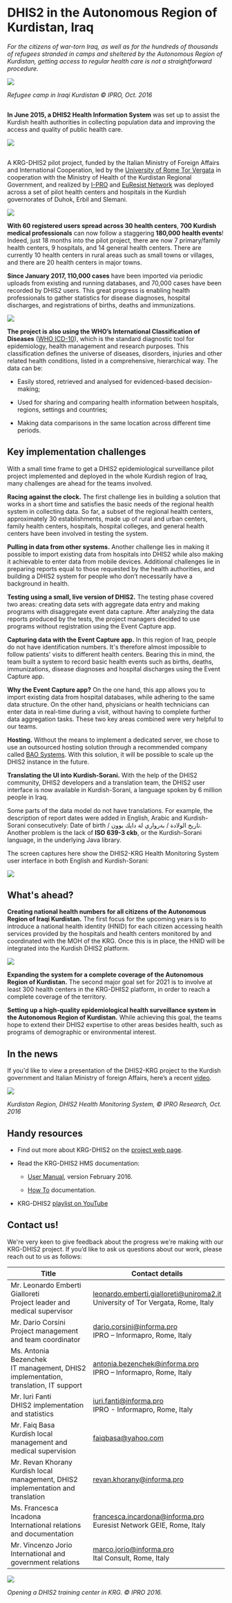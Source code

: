 # DHIS2 in the Autonomous Region of Kurdistan, Iraq

<!--DHIS2-SECTION-ID:user_story_kurdistan-->

*For the citizens of war-torn Iraq, as well as for the hundreds of
thousands of refugees stranded in camps and sheltered by the Autonomous
Region of Kurdistan, getting access to regular health care is not a
straightforward procedure.*

![](resources/images/use_cases/kurdistan_refugee_camp_roofs.png)

*Refugee camp in Iraqi Kurdistan © IPRO, Oct. 2016*

## <!-- {-} -->

**In June 2015, a DHIS2 Health Information System** was set up to assist
the Kurdish health authorities in collecting population data and
improving the access and quality of public health care.

![](resources/images/use_cases/kurdistan_ui.png)

## <!-- {-} -->

A KRG-DHIS2 pilot project, funded by the Italian Ministry of Foreign
Affairs and International Cooperation, led by the [University of Rome
Tor Vergata](http://web.uniroma2.it/home/newlang/english) in cooperation
with the Ministry of Health of the Kurdistan Regional Government, and
realized by [I-PRO](http://www.informapro.it/) and [EuResist
Network](http://www.euresist.org/) was deployed across a set of pilot
health centers and hospitals in the Kurdish governorates of Duhok, Erbil
and Slemani.

![](resources/images/use_cases/kurdistan_map.png)

**With 60 registered users spread across 30 health centers**, **700
Kurdish medical professionals** can now follow a staggering **180,000
health events**\! Indeed, just 18 months into the pilot project, there
are now 7 primary/family health centers, 9 hospitals, and 14 general
health centers. There are currently 10 health centers in rural areas
such as small towns or villages, and there are 20 health centers in
major towns.

**Since January 2017, 110,000 cases** have been imported via periodic
uploads from existing and running databases, and 70,000 cases have been
recorded by DHIS2 users. This great progress is enabling health
professionals to gather statistics for disease diagnoses, hospital
discharges, and registrations of births, deaths and immunizations.

![](resources/images/use_cases/kurdistan_ipro_screen1.png)

**The project is also using the WHO’s International Classification of
Diseases** ([WHO ICD-10](http://www.who.int/classifications/icd/en/)),
which is the standard diagnostic tool for epidemiology, health
management and research purposes. This classification defines the
universe of diseases, disorders, injuries and other related health
conditions, listed in a comprehensive, hierarchical way. The data can
be:

  - Easily stored, retrieved and analysed for evidenced-based
    decision-making;

  - Used for sharing and comparing health information between hospitals,
    regions, settings and countries;

  - Making data comparisons in the same location across different time
    periods.

## Key implementation challenges

With a small time frame to get a DHIS2 epidemiological surveillance
pilot project implemented and deployed in the whole Kurdish region of
Iraq, many challenges are ahead for the teams involved.

**Racing against the clock.** The first challenge lies in building a
solution that works in a short time and satisfies the basic needs of the
regional health system in collecting data. So far, a subset of the
regional health centers, approximately 30 establishments, made up of
rural and urban centers, family health centers, hospitals, hospital
colleges, and general health centers have been involved in testing the
system.

**Pulling in data from other systems.** Another challenge lies in making
it possible to import existing data from hospitals into DHIS2 while also
making it achievable to enter data from mobile devices. Additional
challenges lie in preparing reports equal to those requested by the
health authorities, and building a DHIS2 system for people who don’t
necessarily have a background in health.

**Testing using a small, live version of DHIS2.** The testing phase
covered two areas: creating data sets with aggregate data entry and
making programs with disaggregate event data capture. After analyzing
the data reports produced by the tests, the project managers decided to
use programs without registration using the Event Capture app.

**Capturing data with the Event Capture app.** In this region of Iraq,
people do not have identification numbers. It's therefore almost
impossible to follow patients' visits to different health centers.
Bearing this in mind, the team built a system to record basic health
events such as births, deaths, immunizations, disease diagnoses and
hospital discharges using the Event Capture app.

**Why the Event Capture app?** On the one hand, this app allows you to
import existing data from hospital databases, while adhering to the same
data structure. On the other hand, physicians or health technicians can
enter data in real-time during a visit, without having to complete
further data aggregation tasks. These two key areas combined were very
helpful to our teams.

**Hosting.** Without the means to implement a dedicated server, we chose
to use an outsourced hosting solution through a recommended company
called [BAO Systems](https://baosystems.com/). With this solution, it
will be possible to scale up the DHIS2 instance in the future.

**Translating the UI into Kurdish-Sorani.** With the help of the DHIS2
community, DHIS2 developers and a translation team, the DHIS2 user
interface is now available in Kurdish-Sorani, a language spoken by 6
million people in Iraq.

Some parts of the data model do not have translations. For example, the
description of report dates were added in English, Arabic and
Kurdish-Sorani consecutively: Date of birth / تاريخ الولادة / بةرواري لة
دايك بوون. Another problem is the lack of **ISO 639-3 ckb**, or the
Kurdish-Sorani language, in the underlying Java library.

The screen captures here show the DHIS2-KRG Health Monitoring System
user interface in both English and Kurdish-Sorani:

![](resources/images/use_cases/kurdistan_ipro_screens2_3.png)

## What's ahead?

**Creating national health numbers for all citizens of the Autonomous
Region of Iraqi Kurdistan.** The first focus for the upcoming years is
to introduce a national health identity (HNID) for each citizen
accessing health services provided by the hospitals and health centers
monitored by and coordinated with the MOH of the KRG. Once this is in
place, the HNID will be integrated into the Kurdish DHIS2 platform.

![](resources/images/use_cases/kurdistan_parade.png)

**Expanding the system for a complete coverage of the Autonomous Region
of Kurdistan.** The second major goal set for 2021 is to involve at
least 300 health centers in the KRG-DHIS2 platform, in order to reach a
complete coverage of the territory.

**Setting up a high-quality epidemiological health surveillance system
in the Autonomous Region of Kurdistan.** While achieving this goal, the
teams hope to extend their DHIS2 expertise to other areas besides
health, such as programs of demographic or environmental interest.

## In the news

If you'd like to view a presentation of the DHIS2-KRG project to the
Kurdish government and Italian Ministry of foreign Affairs, here’s a
recent
[video](https://www.youtube.com/watch?v=-jIOUJkVGJw&amp;feature=em-uploademail).

![](resources/images/use_cases/kurdistan_ipro_video.png)

*Kurdistan Region, DHIS2 Health Monitoring System, © IPRO Research, Oct.
2016*

## Handy resources

  - Find out more about KRG-DHIS2 on the [project web
    page](http://www.informapro.it/krg-dhis.html).

  - Read the KRG-DHIS2 HMS documentation:
    
      - [User
        Manual](https://krg-dhis.ipro-it.eu/api/documents/b8Uobi3Hqri/data),
        version February 2016.
    
      - [How
        To](https://krg-dhis.ipro-it.eu/api/documents/tLCQli1uX2K/data)
        documentation.

  - KRG-DHIS2 [playlist on
    YouTube](https://www.youtube.com/playlist?list=PLwRF39H2QHFbx2WzDfxFPSjxwpmcN6ERZ)

## Contact us\!

We're very keen to give feedback about the progress we're making with
our KRG-DHIS2 project. If you’d like to ask us questions about our work,
please reach out to us as follows:


| Title | Contact details |
|---|---|
| Mr. Leonardo Emberti Gialloreti <br>Project leader and medical supervisor | [leonardo.emberti.gialloreti@uniroma2.it](mailto:leonardo.emberti.gialloreti@uniroma2.it) <br>University of Tor Vergata, Rome, Italy |
| Mr. Dario Corsini <br>Project management and team coordinator | [dario.corsini@informa.pro](mailto:dario.corsini@informa.pro) <br>IPRO – Informapro, Rome, Italy |
| Ms. Antonia Bezenchek <br>IT management, DHIS2 implementation, translation, IT support | [antonia.bezenchek@informa.pro](mailto:antonia.bezenchek@informa.pro) <br>IPRO – Informapro, Rome, Italy |
| Mr. Iuri Fanti <br>DHIS2 implementation and statistics | [iuri.fanti@informa.pro](mailto:iuri.fanti@informa.pro) <br>IPRO - Informapro, Rome, Italy |
| Mr. Faiq Basa <br>Kurdish local management and medical supervision | [faiqbasa@yahoo.com](mailto:faiqbasa@yahoo.com) |
| Mr. Revan Khorany <br>Kurdish local management, DHIS2 implementation and translation | [revan.khorany@informa.pro](mailto:revan.khorany@informa.pro) |
| Ms. Francesca Incadona <br>International relations and documentation | [francesca.incardona@informa.pro](mailto:francesca.incardona@informa.pro) <br>Euresist Network GEIE, Rome, Italy |
| Mr. Vincenzo Jorio <br>International and government relations | [marco.jorio@informa.pro](mailto:marco.jorio@informa.pro) <br>Ital Consult, Rome, Italy |


![](resources/images/use_cases/kurdistan_opening_training_center.png)

*Opening a DHIS2 training center in KRG. © IPRO 2016.*

